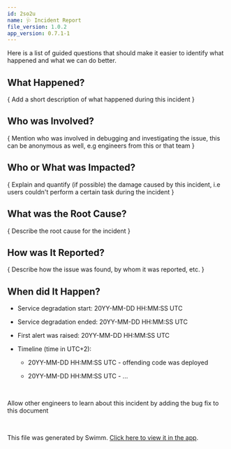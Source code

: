 ```yaml
---
id: 2so2u
name: 🩺 Incident Report
file_version: 1.0.2
app_version: 0.7.1-1
---
```


Here is a list of guided questions that should make it easier to identify what happened and what we can do better.

## What Happened?

{ Add a short description of what happened during this incident }

## Who was Involved?

{ Mention who was involved in debugging and investigating the issue, this can be anonymous as well, e.g engineers from this or that team }

## Who or What was Impacted?

{ Explain and quantify (if possible) the damage caused by this incident, i.e users couldn't perform a certain task during the incident }

## What was the Root Cause?

{ Describe the root cause for the incident }

## How was It Reported?

{ Describe how the issue was found, by whom it was reported, etc. }

## When did It Happen?

*   Service degradation start: 20YY-MM-DD HH:MM:SS UTC
    
*   Service degradation ended: 20YY-MM-DD HH:MM:SS UTC
    
*   First alert was raised: 20YY-MM-DD HH:MM:SS UTC
    
*   Timeline (time in UTC+2):
    
    *   20YY-MM-DD HH:MM:SS UTC - offending code was deployed
        
    *   20YY-MM-DD HH:MM:SS UTC - ...

<br/>

<!-- TEMPLATE-swimm-snippet-placeholder -->
Allow other engineers to learn about this incident by adding the bug fix to this document

<br/>

This file was generated by Swimm. [Click here to view it in the app](https://app.swimm.io/repos/Z2l0aHViJTNBJTNBdGVtcGxhdGVzJTNBJTNBc3dpbW1pbw==/docs/2so2u).
